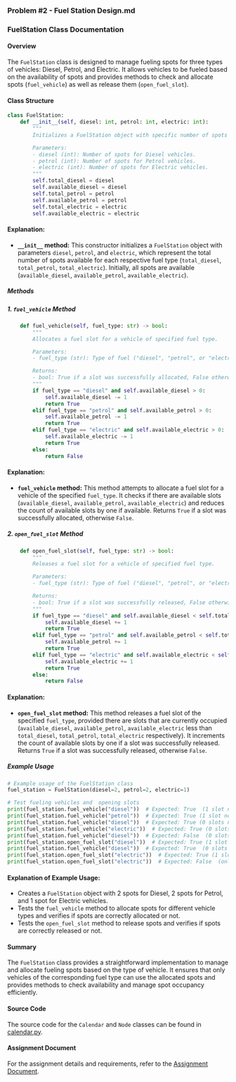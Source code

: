 ### Problem #2 - Fuel Station Design.md

### FuelStation Class Documentation

#### Overview
The `FuelStation` class is designed to manage fueling spots for three types of vehicles: Diesel, Petrol, and Electric. It allows vehicles to be fueled based on the availability of spots and provides methods to check and allocate spots (`fuel_vehicle`) as well as release them (`open_fuel_slot`).

#### Class Structure

```python
class FuelStation:
    def __init__(self, diesel: int, petrol: int, electric: int):
        """
        Initializes a FuelStation object with specific number of spots for each fuel type.

        Parameters:
        - diesel (int): Number of spots for Diesel vehicles.
        - petrol (int): Number of spots for Petrol vehicles.
        - electric (int): Number of spots for Electric vehicles.
        """
        self.total_diesel = diesel
        self.available_diesel = diesel
        self.total_petrol = petrol
        self.available_petrol = petrol
        self.total_electric = electric
        self.available_electric = electric
```

#### Explanation:
- **`__init__` method:** This constructor initializes a `FuelStation` object with parameters `diesel`, `petrol`, and `electric`, which represent the total number of spots available for each respective fuel type (`total_diesel`, `total_petrol`, `total_electric`). Initially, all spots are available (`available_diesel`, `available_petrol`, `available_electric`).

##### Methods

##### 1. `fuel_vehicle` Method

```python
    def fuel_vehicle(self, fuel_type: str) -> bool:
        """
        Allocates a fuel slot for a vehicle of specified fuel type.

        Parameters:
        - fuel_type (str): Type of fuel ("diesel", "petrol", or "electric").

        Returns:
        - bool: True if a slot was successfully allocated, False otherwise.
        """
        if fuel_type == "diesel" and self.available_diesel > 0:
            self.available_diesel -= 1
            return True
        elif fuel_type == "petrol" and self.available_petrol > 0:
            self.available_petrol -= 1
            return True
        elif fuel_type == "electric" and self.available_electric > 0:
            self.available_electric -= 1
            return True
        else:
            return False
```

#### Explanation:
- **`fuel_vehicle` method:** This method attempts to allocate a fuel slot for a vehicle of the specified `fuel_type`. It checks if there are available slots (`available_diesel`, `available_petrol`, `available_electric`) and reduces the count of available slots by one if available. Returns `True` if a slot was successfully allocated, otherwise `False`.

##### 2. `open_fuel_slot` Method

```python
    def open_fuel_slot(self, fuel_type: str) -> bool:
        """
        Releases a fuel slot for a vehicle of specified fuel type.

        Parameters:
        - fuel_type (str): Type of fuel ("diesel", "petrol", or "electric").

        Returns:
        - bool: True if a slot was successfully released, False otherwise.
        """
        if fuel_type == "diesel" and self.available_diesel < self.total_diesel:
            self.available_diesel += 1
            return True
        elif fuel_type == "petrol" and self.available_petrol < self.total_petrol:
            self.available_petrol += 1
            return True
        elif fuel_type == "electric" and self.available_electric < self.total_electric:
            self.available_electric += 1
            return True
        else:
            return False
```

#### Explanation:
- **`open_fuel_slot` method:** This method releases a fuel slot of the specified `fuel_type`, provided there are slots that are currently occupied (`available_diesel`, `available_petrol`, `available_electric` less than `total_diesel`, `total_petrol`, `total_electric` respectively). It increments the count of available slots by one if a slot was successfully released. Returns `True` if a slot was successfully released, otherwise `False`.

##### Example Usage

```python
# Example usage of the FuelStation class
fuel_station = FuelStation(diesel=2, petrol=2, electric=1)

# Test fueling vehicles and  opening slots
print(fuel_station.fuel_vehicle("diesel"))  # Expected: True  (1 slot now open)
print(fuel_station.fuel_vehicle("petrol"))  # Expected: True (1 slot now open)
print(fuel_station.fuel_vehicle("diesel"))  # Expected: True (0 slots now open)
print(fuel_station.fuel_vehicle("electric"))  # Expected: True (0 slots now open)
print(fuel_station.fuel_vehicle("diesel"))  # Expected: False  (0 slots open)
print(fuel_station.open_fuel_slot("diesel"))  # Expected: True (1 slot now open)
print(fuel_station.fuel_vehicle("diesel"))  # Expected: True  (0 slots now open)
print(fuel_station.open_fuel_slot("electric"))  # Expected: True (1 slot now open)
print(fuel_station.open_fuel_slot("electric"))  # Expected: False  (only 1 slot available at fuel station)
```

#### Explanation of Example Usage:
- Creates a `FuelStation` object with 2 spots for Diesel, 2 spots for Petrol, and 1 spot for Electric vehicles.
- Tests the `fuel_vehicle` method to allocate spots for different vehicle types and verifies if spots are correctly allocated or not.
- Tests the `open_fuel_slot` method to release spots and verifies if spots are correctly released or not.

#### Summary
The `FuelStation` class provides a straightforward implementation to manage and allocate fueling spots based on the type of vehicle. It ensures that only vehicles of the corresponding fuel type can use the allocated spots and provides methods to check availability and manage spot occupancy efficiently.


#### Source Code

The source code for the `Calendar` and `Node` classes can be found in [calendar.py](https://github.com/jjayaprakash-tech/infosoft-interview-assignment/blob/main/source-code/fuel_station.py).

#### Assignment Document

For the assignment details and requirements, refer to the [Assignment Document](https://github.com/jjayaprakash-tech/infosoft-interview-assignment/blob/main/assignment-documents).
